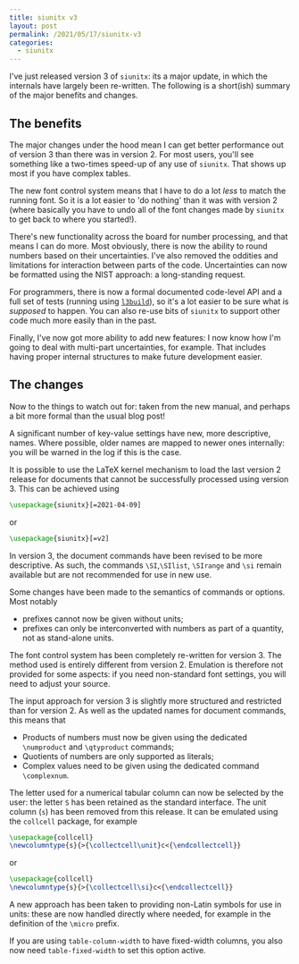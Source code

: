 ```yaml
---
title: siunitx v3
layout: post
permalink: /2021/05/17/siunitx-v3
categories:
  - siunitx
---
```


I've just released version 3 of `siunitx`: its a major update, in which the
internals have largely been re-written. The following is a short(ish) summary
of the major benefits and changes.

## The benefits

The major changes under the hood mean I can get better performance out of
version 3 than there was in version 2. For most users, you'll see something
like a two-times speed-up of any use of `siunitx`. That shows up most if you
have complex tables.

The new font control system means that I have to do a lot _less_ to match
the running font. So it is a lot easier to 'do nothing' than it was with
version 2 (where basically you have to undo all of the font changes made by
`siunitx` to get back to where you started!).

There's new functionality across the board for number processing, and that
means I can do more. Most obviously, there is now the ability to round numbers
based on their uncertainties. I've also removed the oddities and limitations
for interaction between parts of the code. Uncertainties can now be formatted
using the NIST approach: a long-standing request.

For programmers, there is now a formal documented code-level API and a full
set of tests (running using [`l3build`](https://ctan.org/pkg/l3build)),
so it's a lot easier to be sure what is _supposed_ to happen. You can also
re-use bits of `siunitx` to support other code much more easily than in the
past.

Finally, I've now got more ability to add new features: I now know how I'm
going to deal with multi-part uncertainties, for example. That includes having
proper internal structures to make future development easier.

## The changes

Now to the things to watch out for: taken from the new manual, and perhaps
a bit more formal than the usual blog post!

A significant number of key-value settings have new, more descriptive, names.
Where possible, older names are mapped to newer ones internally: you will be
warned in the log if this is the case.

It is possible to use the LaTeX kernel mechanism to load the last version 2
release for documents that cannot be successfully processed using version 3.
This can be achieved using
```latex
\usepackage{siunitx}[=2021-04-09]
```
or
```latex
\usepackage{siunitx}[=v2]
```

In version 3, the document commands have been revised to be more descriptive. As
such, the commands `\SI`,`\SIlist`, `\SIrange` and `\si` remain available but
are not recommended for use in new use.

Some changes have been made to the semantics of commands or options. Most
notably
- prefixes cannot now be given without units;
- prefixes can only be interconverted with numbers as part of a  quantity, not
  as stand-alone units.

The font control system has been completely re-written for version 3. The method
used is entirely different from version 2. Emulation is therefore not provided
for some aspects: if you need non-standard font settings, you will need to
adjust your source.

The input approach for version 3 is slightly more structured and restricted than
for version 2. As well as the updated names for document commands, this means
that
- Products of numbers must now be given using the dedicated `\numproduct` and
  `\qtyproduct` commands;
- Quotients of numbers are only supported as literals;
- Complex values need to be given using the dedicated command `\complexnum`.

The letter used for a numerical tabular column can now be selected by the user:
the letter `S` has been retained as the standard interface. The unit column
(`s`) has been removed from this release. It can be emulated using the
`collcell` package, for example
```latex
\usepackage{collcell}
\newcolumntype{s}{>{\collectcell\unit}c<{\endcollectcell}}
```
or
```latex
\usepackage{collcell}
\newcolumntype{s}{>{\collectcell\si}c<{\endcollectcell}}
```

A new approach has been taken to providing non-Latin symbols for use in units:
these are now handled directly where needed, for example in the definition of
the `\micro` prefix.

If you are using `table-column-width` to have fixed-width columns, you also now
need `table-fixed-width` to set this option active.
